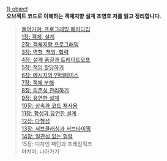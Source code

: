 [1) object](https://product.kyobobook.co.kr/detail/S000001766367) <br>
**오브젝트 코드로 이해하는 객체지향 설계 조영호 저를 읽고 정리합니다. <br>**
> [들어가며: 프로그래밍 패러다임](https://medium.com/@18corsair/오브젝트-코드로-이해하는-객체지향-설계-0장-들어가며-4d170ae70f47) <br>
> [1장: 객체, 설계 <br>](https://medium.com/@18corsair/오브젝트-코드로-이해하는-객체지향-설계-1장-객체-설계-7ac33c14281)
> [2장: 객체지향 프로그래밍 <br>](https://medium.com/@18corsair/오브젝트-코드로-이해하는-객체지향-설계-2장-객체지향-프로그래밍-f47f2c550db0)
> [3장: 역할, 책임, 협력 <br>](https://medium.com/@18corsair/오브젝트-코드로-이해하는-객체지향-설계-3장-역할-책임-협력-f011ef10e2e7)
> [4장: 설계 품질과 트레이드오프 <br>](https://medium.com/@18corsair/오브젝트-코드로-이해하는-객체지향-설계-조영호-저-4장-설계-품질과-트레이드오프-de04e132dda2)
> [5장: 책임 할당하기 <br>](https://medium.com/@18corsair/오브젝트-코드로-이해하는-객체지향-설계-조영호-저-5장-책임-할당하기-f5d93864c6d5)
> [6장: 메시지와 인터페이스 <br>](https://medium.com/@18corsair/오브젝트-코드로-이해하는-객체지향-설계-조영호-저-6장-메시지와-인터페이스-be34a868decb)
> [7장: 객체 분해 <br>](https://medium.com/@18corsair/오브젝트-코드로-이해하는-객체지향-설계-조영호-저-7장-객체-분해-71a9c83b1366)
> [8장: 의존성 관리하기 <br>](https://medium.com/@18corsair/오브젝트-코드로-이해하는-객체지향-설계-조영호-저-8장-의존성-관리하기-1fa35ead6a29)
> [9장: 유연한 설계 <br>](https://medium.com/@18corsair/오브젝트-코드로-이해하는-객체지향-설계-조영호-저-9장-유연한-설계-99b09756634c)
> [10장: 상속과 코드 재사용 <br>](https://medium.com/@18corsair/오브젝트-코드로-이해하는-객체지향-설계-조영호-저-10장-상속과-코드-재사용-f27896cafe21)
> [11장: 합성과 유연한 설계 <br>](https://medium.com/@18corsair/오브젝트-코드로-이해하는-객체지향-설계-조영호-저-11장-합성과-유연한-설계-b4fa749fb055)
> [12장: 다형성 <br>](https://medium.com/@18corsair/오브젝트-코드로-이해하는-객체지향-설계-조영호-저-12장-다형성-977e262ac225)
> [13장: 서브클래싱과 서브타이핑 <br>](https://medium.com/@18corsair/오브젝트-코드로-이해하는-객체지향-설계-조영호-저-13장-서브클래싱과-서브타이핑-84ea498e6786)
> [14장: 일관성 있는 협력 <br>](https://medium.com/@18corsair/오브젝트-코드로-이해하는-객체지향-설계-조영호-저-14장-일관성-있는-협력-966085152611)
> 15장: 디자인 패턴과 프레임워크 <br>
> 마치며: 나아가기 <br>